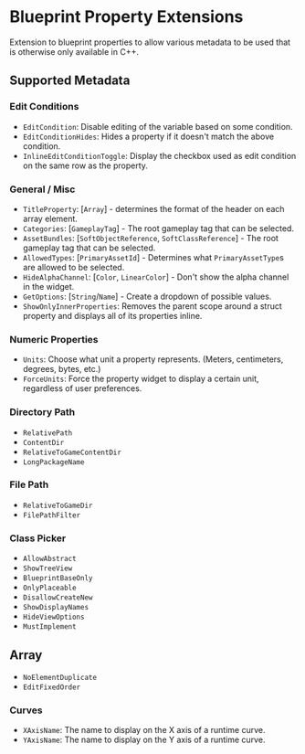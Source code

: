 # Blueprint Property Extensions
Extension to blueprint properties to allow various metadata to be used that is otherwise only available in C++.

## Supported Metadata
### Edit Conditions
* `EditCondition`: Disable editing of the variable based on some condition.
* `EditConditionHides`: Hides a property if it doesn't match the above condition.
* `InlineEditConditionToggle`: Display the checkbox used as edit condition on the same row as the property.

### General / Misc
* `TitleProperty`: [`Array`] - determines the format of the header on each array element.
* `Categories`: [`GameplayTag`] - The root gameplay tag that can be selected.
* `AssetBundles`: [`SoftObjectReference`, `SoftClassReference`] - The root gameplay tag that can be selected.
* `AllowedTypes`: [`PrimaryAssetId`] - Determines what `PrimaryAssetType`s are allowed to be selected.
* `HideAlphaChannel`:  [`Color`, `LinearColor`] - Don't show the alpha channel in the widget.
* `GetOptions`: [`String`/`Name`] - Create a dropdown of possible values.
* `ShowOnlyInnerProperties`: Removes the parent scope around a struct property and displays all of its properties inline.

### Numeric Properties
* `Units`: Choose what unit a property represents. (Meters, centimeters, degrees, bytes, etc.)
* `ForceUnits`: Force the property widget to display a certain unit, regardless of user preferences.

### Directory Path
* `RelativePath`
* `ContentDir`
* `RelativeToGameContentDir`
* `LongPackageName`

### File Path
* `RelativeToGameDir`
* `FilePathFilter`

### Class Picker
* `AllowAbstract`
* `ShowTreeView`
* `BlueprintBaseOnly`
* `OnlyPlaceable`
* `DisallowCreateNew`
* `ShowDisplayNames`
* `HideViewOptions`
* `MustImplement`

## Array
* `NoElementDuplicate`
* `EditFixedOrder`

### Curves
* `XAxisName`: The name to display on the X axis of a runtime curve.
* `YAxisName`: The name to display on the Y axis of a runtime curve.